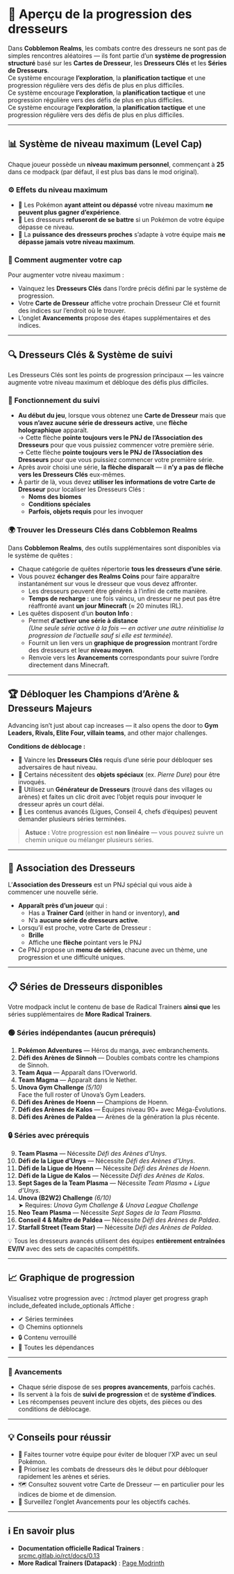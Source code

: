 # 🧗 Aperçu de la progression des dresseurs

Dans **Cobblemon Realms**, les combats contre des dresseurs ne sont pas de simples rencontres aléatoires — ils font partie d’un **système de progression structuré** basé sur les **Cartes de Dresseur**, les **Dresseurs Clés** et les **Séries de Dresseurs**.\
Ce système encourage **l’exploration**, la **planification tactique** et une progression régulière vers des défis de plus en plus difficiles.\
Ce système encourage **l’exploration**, la **planification tactique** et une progression régulière vers des défis de plus en plus difficiles.  
Ce système encourage **l’exploration**, la **planification tactique** et une progression régulière vers des défis de plus en plus difficiles.

---

## 📊 Système de niveau maximum (Level Cap)

Chaque joueur possède un **niveau maximum personnel**, commençant à **25** dans ce modpack (par défaut, il est plus bas dans le mod original).

### ⚙️ Effets du niveau maximum

- 🛑 Les Pokémon **ayant atteint ou dépassé** votre niveau maximum **ne peuvent plus gagner d’expérience**.
- 🚫 Les dresseurs **refuseront de se battre** si un Pokémon de votre équipe dépasse ce niveau.
- 🎯 La **puissance des dresseurs proches** s’adapte à votre équipe mais **ne dépasse jamais votre niveau maximum**.

### 🧭 Comment augmenter votre cap

Pour augmenter votre niveau maximum :

- Vainquez les **Dresseurs Clés** dans l’ordre précis défini par le système de progression.
- Votre **Carte de Dresseur** affiche votre prochain Dresseur Clé et fournit des indices sur l’endroit où le trouver.
- L’onglet **Avancements** propose des étapes supplémentaires et des indices.

---

## 🔍 Dresseurs Clés & Système de suivi

Les Dresseurs Clés sont les points de progression principaux — les vaincre augmente votre niveau maximum et débloque des défis plus difficiles.

### 🧭 Fonctionnement du suivi

- **Au début du jeu**, lorsque vous obtenez une **Carte de Dresseur** mais que **vous n’avez aucune série de dresseurs active**, une **flèche holographique** apparaît.\
  → Cette flèche **pointe toujours vers le PNJ de l’Association des Dresseurs** pour que vous puissiez commencer votre première série.  
  → Cette flèche **pointe toujours vers le PNJ de l’Association des Dresseurs** pour que vous puissiez commencer votre première série.
- Après avoir choisi une série, **la flèche disparaît** — il **n’y a pas de flèche vers les Dresseurs Clés** eux-mêmes.
- À partir de là, vous devez **utiliser les informations de votre Carte de Dresseur** pour localiser les Dresseurs Clés :
  - **Noms des biomes**
  - **Conditions spéciales**
  - **Parfois, objets requis** pour les invoquer

### 🌍 Trouver les Dresseurs Clés dans Cobblemon Realms

Dans **Cobblemon Realms**, des outils supplémentaires sont disponibles via le système de quêtes :

- Chaque catégorie de quêtes répertorie **tous les dresseurs d’une série**.
- Vous pouvez **échanger des Realms Coins** pour faire apparaître instantanément sur vous le dresseur que vous devez affronter.
  - Les dresseurs peuvent être générés à l’infini de cette manière.
  - **Temps de recharge :** une fois vaincu, un dresseur ne peut pas être réaffronté avant **un jour Minecraft** (≈ 20 minutes IRL).
- Les quêtes disposent d’un **bouton Info** :
  - Permet **d’activer une série à distance**\
    _(Une seule série active à la fois — en activer une autre réinitialise la progression de l’actuelle sauf si elle est terminée)._
  - Fournit un lien vers un **graphique de progression** montrant l’ordre des dresseurs et leur **niveau moyen**.
  - Renvoie vers les **Avancements** correspondants pour suivre l’ordre directement dans Minecraft.

---

## 🏆 Débloquer les Champions d’Arène & Dresseurs Majeurs

Advancing isn’t just about cap increases — it also opens the door to **Gym Leaders, Rivals, Elite Four, villain teams**, and other major challenges.

**Conditions de déblocage :**

- 🥇 Vaincre les **Dresseurs Clés** requis d’une série pour débloquer ses adversaires de haut niveau.
- 💠 Certains nécessitent des **objets spéciaux** (ex. _Pierre Dure_) pour être invoqués.
- 🧱 Utilisez un **Générateur de Dresseurs** (trouvé dans des villages ou arènes) et faites un clic droit avec l’objet requis pour invoquer le dresseur après un court délai.
- 🧩 Les contenus avancés (Ligues, Conseil 4, chefs d’équipes) peuvent demander plusieurs séries terminées.

> **Astuce :** Votre progression est **non linéaire** — vous pouvez suivre un chemin unique ou mélanger plusieurs séries.

---

## 🤝 Association des Dresseurs

L’**Association des Dresseurs** est un PNJ spécial qui vous aide à commencer une nouvelle série.

- **Apparaît près d’un joueur** qui :
  - Has a **Trainer Card** (either in hand or inventory), **and**
  - N’a **aucune série de dresseurs active**.
- Lorsqu’il est proche, votre Carte de Dresseur :
  - **Brille**
  - Affiche une **flèche** pointant vers le PNJ
- Ce PNJ propose un **menu de séries**, chacune avec un thème, une progression et une difficulté uniques.

---

## 📋 Séries de Dresseurs disponibles

Votre modpack inclut le contenu de base de Radical Trainers **ainsi que** les séries supplémentaires de **More Radical Trainers**.

### 🟢 Séries indépendantes (aucun prérequis)

1. **Pokémon Adventures** — Héros du manga, avec embranchements.
2. **Défi des Arènes de Sinnoh** — Doubles combats contre les champions de Sinnoh.
3. **Team Aqua** — Apparaît dans l’Overworld.
4. **Team Magma** — Apparaît dans le Nether.
5. **Unova Gym Challenge** _(5/10)_\
   Face the full roster of Unova’s Gym Leaders.
6. **Défi des Arènes de Hoenn** — Champions de Hoenn.
7. **Défi des Arènes de Kalos** — Équipes niveau 90+ avec Méga-Évolutions.
8. **Défi des Arènes de Paldea** — Arènes de la génération la plus récente.

### 🔒 Séries avec prérequis

9. **Team Plasma** — Nécessite _Défi des Arènes d’Unys_.
10. **Défi de la Ligue d’Unys** — Nécessite _Défi des Arènes d’Unys_.
11. **Défi de la Ligue de Hoenn** — Nécessite _Défi des Arènes de Hoenn_.
12. **Défi de la Ligue de Kalos** — Nécessite _Défi des Arènes de Kalos_.
13. **Sept Sages de la Team Plasma** — Nécessite _Team Plasma_ + _Ligue d’Unys_.
14. **Unova (B2W2) Challenge** _(6/10)_\
    ➤ Requires: _Unova Gym Challenge & Unova League Challenge_
15. **Neo Team Plasma** — Nécessite _Sept Sages de la Team Plasma_.
16. **Conseil 4 & Maître de Paldea** — Nécessite _Défi des Arènes de Paldea_.
17. **Starfall Street (Team Star)** — Nécessite _Défi des Arènes de Paldea_.

💡 Tous les dresseurs avancés utilisent des équipes **entièrement entraînées EV/IV** avec des sets de capacités compétitifs.

---

## 📈 Graphique de progression

Visualisez votre progression avec :
/rctmod player get progress <pseudo> graph include_defeated include_optionals
Affiche :

- ✔ Séries terminées
- 🟡 Chemins optionnels
- 🔒 Contenu verrouillé
- 🔁 Toutes les dépendances

---

### 🎯 Avancements

- Chaque série dispose de ses **propres avancements**, parfois cachés.
- Ils servent à la fois de **suivi de progression** et de **système d’indices**.
- Les récompenses peuvent inclure des objets, des pièces ou des conditions de déblocage.

---

## 💡 Conseils pour réussir

- 🧠 Faites tourner votre équipe pour éviter de bloquer l’XP avec un seul Pokémon.
- 🎯 Priorisez les combats de dresseurs dès le début pour débloquer rapidement les arènes et séries.
- 🗺 Consultez souvent votre Carte de Dresseur — en particulier pour les indices de biome et de dimension.
- 📖 Surveillez l’onglet Avancements pour les objectifs cachés.

---

## ℹ️ En savoir plus

- **Documentation officielle Radical Trainers** : [srcmc.gitlab.io/rct/docs/0.13](https://srcmc.gitlab.io/rct/docs/0.13/)
- **More Radical Trainers (Datapack)** : [Page Modrinth](https://modrinth.com/datapack/more-radical-trainers)

